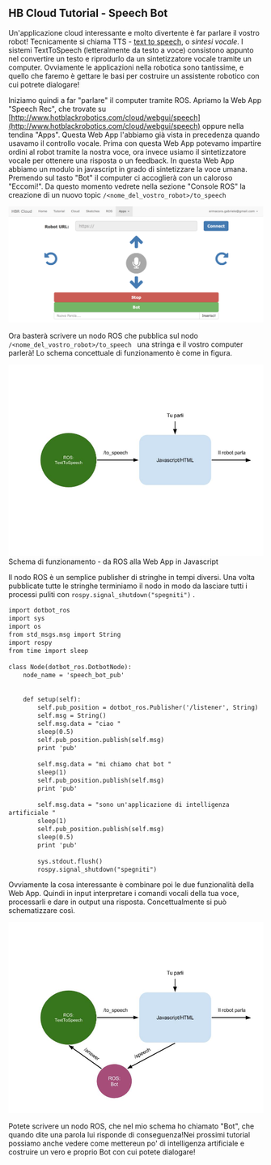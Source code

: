 ## HB Cloud Tutorial - Speech Bot ##

Un'applicazione cloud interessante e molto divertente è far parlare il vostro robot! 
Tecnicamente si chiama TTS - [text to speech](https://en.wikipedia.org/wiki/Speech_synthesis), o *sintesi vocale*. I sistemi TextToSpeech (letteralmente da testo a voce) consistono appunto nel convertire un testo e riprodurlo da un sintetizzatore vocale tramite un computer. Ovviamente le applicazioni nella robotica sono tantissime, e quello che faremo è gettare le basi per costruire un assistente robotico con cui potrete dialogare!

Iniziamo quindi a far "parlare" il computer tramite ROS. Apriamo la Web App "Speech Rec", che trovate su [http://www.hotblackrobotics.com/cloud/webgui/speech](http://www.hotblackrobotics.com/cloud/webgui/speech) oppure nella tendina "Apps". Questa Web App l'abbiamo già vista in precedenza quando usavamo il controllo vocale. Prima con questa Web App potevamo impartire ordini al robot tramite la nostra voce, ora invece usiamo il sintetizzatore vocale per ottenere una risposta o un feedback. In questa Web App abbiamo un modulo in javascript in grado di sintetizzare la voce umana. Premendo sul tasto "Bot" il computer ci accoglierà con un caloroso "Eccomi!". Da questo momento vedrete nella sezione "Console ROS" la creazione di un nuovo topic ```/<nome_del_vostro_robot>/to_speech ```


![](https://raw.githubusercontent.com/sgabello1/Dotbot-Kit-e-Tutorial/master/speech%20bot/web%20app%202.png)

Ora basterà scrivere un nodo ROS che pubblica sul nodo ```/<nome_del_vostro_robot>/to_speech ``` una stringa e il vostro computer parlerà! Lo schema concettuale di funzionamento è come in figura.

![](https://raw.githubusercontent.com/sgabello1/Dotbot-Kit-e-Tutorial/master/speech%20bot/TextToSpeech%20(1).jpg)
Schema di funzionamento - da ROS alla Web App in Javascript

Il nodo ROS è un semplice publisher di stringhe in tempi diversi. Una volta pubblicate tutte le stringhe terminiamo il nodo in modo da lasciare tutti i processi puliti con ``` rospy.signal_shutdown("spegniti") ``` .

```
import dotbot_ros
import sys
import os
from std_msgs.msg import String
import rospy
from time import sleep

class Node(dotbot_ros.DotbotNode):
    node_name = 'speech_bot_pub'
    
    
    def setup(self):
        self.pub_position = dotbot_ros.Publisher('/listener', String)
        self.msg = String()
        self.msg.data = "ciao " 
        sleep(0.5)
        self.pub_position.publish(self.msg)
        print 'pub' 
        
        self.msg.data = "mi chiamo chat bot "
        sleep(1)
        self.pub_position.publish(self.msg)
        print 'pub' 

        self.msg.data = "sono un'applicazione di intelligenza artificiale "
        sleep(1)
        self.pub_position.publish(self.msg)
        sleep(0.5)
        print 'pub' 

        sys.stdout.flush()
        rospy.signal_shutdown("spegniti")
```
Ovviamente la cosa interessante è combinare poi le due funzionalità della Web App. Quindi in input interpretare i comandi vocali della tua voce, processarli e dare in output una risposta. Concettualmente si può schematizzare così.

![](https://raw.githubusercontent.com/sgabello1/Dotbot-Kit-e-Tutorial/master/speech%20bot/TextToSpeech-Bot.jpg)

Potete scrivere un nodo ROS, che nel mio schema ho chiamato "Bot", che quando dite una parola lui risponde di conseguenza!Nei prossimi tutorial possiamo anche vedere come mettereun po' di intelligenza artificiale e costruire un vero e proprio Bot con cui potete dialogare!

